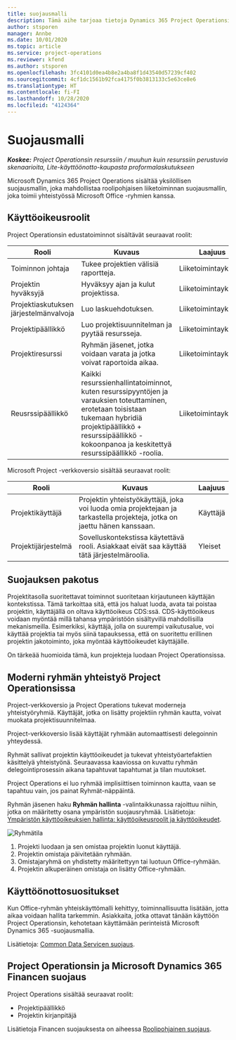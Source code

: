 ```yaml
---
title: suojausmalli
description: Tämä aihe tarjoaa tietoja Dynamics 365 Project Operationsin suojausmallista.
author: stsporen
manager: Annbe
ms.date: 10/01/2020
ms.topic: article
ms.service: project-operations
ms.reviewer: kfend
ms.author: stsporen
ms.openlocfilehash: 3fc4101d0ea4b8e2a4ba8f1d43540d57239cf402
ms.sourcegitcommit: 4cf1dc1561b92fca4175f0b3813133c5e63ce8e6
ms.translationtype: HT
ms.contentlocale: fi-FI
ms.lasthandoff: 10/28/2020
ms.locfileid: "4124364"
---
```

# <a name="security-model"></a>Suojausmalli

_**Koskee:** Project Operationsin resurssiin / muuhun kuin resurssiin perustuvia skenaarioita, Lite-käyttöönotto-kaupasta proformalaskutukseen_

Microsoft Dynamics 365 Project Operations sisältää yksilöllisen suojausmallin, joka mahdollistaa roolipohjaisen liiketoiminnan suojausmallin, joka toimii yhteistyössä Microsoft Office -ryhmien kanssa. 


## <a name="security-roles"></a>Käyttöoikeusroolit
Project Operationsin edustatoiminnot sisältävät seuraavat roolit:

| Rooli                          | Kuvaus                                                                                                                                                                 | Laajuus |
|-------------------------------|-----------------------------------------------------------------------------------------------------------------------------------------------------------------------------|------|
| Toiminnon johtaja              | Tukee projektien välisiä raportteja.                                                                                                            | Liiketoimintayksikkö              |
| Projektin hyväksyjä              | Hyväksyy ajan ja kulut projektissa.                                                                                                                              | Liiketoimintayksikkö |
| Projektiaskutuksen järjestelmänvalvoja | Luo laskuehdotuksen.                                                                                                                                                 | Liiketoimintayksikkö |
| Projektipäällikkö               | Luo projektisuunnitelman ja pyytää resursseja.                                                                                                                              | Liiketoimintayksikkö |
| Projektiresurssi              | Ryhmän jäsenet, jotka voidaan varata ja jotka voivat raportoida aikaa.                                                                                                          | Liiketoimintayksikkö|
| Reusrssipäällikkö              | Kaikki resurssienhallintatoiminnot, kuten resurssipyyntöjen ja varauksien toteuttaminen, erotetaan toisistaan tukemaan hybridiä projektipäällikkö + resurssipäällikkö -kokoonpanoa ja keskitettyä resurssipäällikkö -roolia. | Liiketoimintayksikkö |


Microsoft Project -verkkoversio sisältää seuraavat roolit:

| Rooli           | Kuvaus                                                                                                        | Laajuus  |
|----------------|--------------------------------------------------------------------------------------------------------------------|--------|
| Projektikäyttäjä   | Projektin yhteistyökäyttäjä, joka voi luoda omia projektejaan ja tarkastella projekteja, jotka on jaettu hänen kanssaan. | Käyttäjä   |
| Projektijärjestelmä | Sovelluskontekstissa käytettävä rooli. Asiakkaat eivät saa käyttää tätä järjestelmäroolia.                                    | Yleiset |

## <a name="security-enforcement"></a>Suojauksen pakotus
Projektitasolla suoritettavat toiminnot suoritetaan kirjautuneen käyttäjän kontekstissa. Tämä tarkoittaa sitä, että jos haluat luoda, avata tai poistaa projektin, käyttäjällä on oltava käyttöoikeus CDS:ssä. CDS-käyttöoikeus voidaan myöntää millä tahansa ympäristöön sisältyvillä mahdollisilla mekanismeilla. Esimerkiksi, käyttäjä, jolla on suurempi vaikutusalue, voi käyttää projektia tai myös siinä tapauksessa, että on suoritettu erillinen projektin jakotoiminto, joka myöntää käyttöoikeudet käyttäjälle.

On tärkeää huomioida tämä, kun projekteja luodaan Project Operationsissa.

## <a name="modern-group-collaboration-with-project-operations"></a>Moderni ryhmän yhteistyö Project Operationsissa
Project-verkkoversio ja Project Operations tukevat moderneja yhteistyöryhmiä. Käyttäjät, jotka on lisätty projektiin ryhmän kautta, voivat muokata projektisuunnitelmaa.

Project-verkkoversio lisää käyttäjät ryhmään automaattisesti delegoinnin yhteydessä.

Ryhmät sallivat projektin käyttöoikeudet ja tukevat yhteistyöartefaktien käsittelyä yhteistyönä. Seuraavassa kaaviossa on kuvattu ryhmän delegointiprosessin aikana tapahtuvat tapahtumat ja tilan muutokset.

Project Operations ei luo ryhmää implisiittisen toiminnon kautta, vaan se tapahtuu vain, jos painat Ryhmät-näppäintä.

Ryhmän jäsenen haku **Ryhmän hallinta** -valintaikkunassa rajoittuu niihin, jotka on määritetty osana ympäristön suojausryhmää. Lisätietoja: [Ympäristön käyttöoikeuksien hallinta: käyttöoikeusroolit ja käyttöoikeudet](https://docs.microsoft.com/power-platform/admin/control-user-access).

![Ryhmätila](./media/groupsmode.png)

1. Projekti luodaan ja sen omistaa projektin luonut käyttäjä.
2. Projektin omistaja päivitetään ryhmään.
3. Omistajaryhmä on yhdistetty määritettyyn tai luotuun Office-ryhmään.
4. Projektin alkuperäinen omistaja on lisätty Office-ryhmään.

## <a name="deployment-recommendation"></a>Käyttöönottosuositukset
Kun Office-ryhmän yhteiskäyttömalli kehittyy, toiminnallisuutta lisätään, jotta aikaa voidaan hallita tarkemmin. Asiakkaita, jotka ottavat tänään käyttöön Project Operationsin, kehotetaan käyttämään perinteistä Microsoft Dynamics 365 -suojausmallia.

Lisätietoja: [Common Data Servicen suojaus](https://docs.microsoft.com/power-platform/admin/wp-security).

## <a name="project-operations-and-microsoft-dynamics-365-finance-security"></a>Project Operationsin ja Microsoft Dynamics 365 Financen suojaus
Project Operations sisältää seuraavat roolit:

- Projektipäällikkö
- Projektin kirjanpitäjä

Lisätietoja Financen suojauksesta on aiheessa [Roolipohjainen suojaus](https://docs.microsoft.com/dynamics365/fin-ops-core/dev-itpro/sysadmin/role-based-security).


